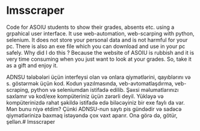 # lmsscraper
Code for ASOIU students to show their grades, absents etc. using a grpahical user interface.
It use web-automation, web-scarping with python, selenium.
It does not store your personal data and is not harmful for your pc.
There is also an exe file which you can download and use in your pc safely.
Why did I do this ? Because the website of ASOIU is rubbish and it is very time consuming when you just want to look at your grades.
So, take it as a gift and enjoy it.

ADNSU tələbələri üçün interfeysi olan və onlara qiymətlərini, qayıblərını və s. göstərmək üçün kod.
Kodun yazılmasında, veb-avtomatlaşdırma, veb-scraping, python və seleniumdan istifadə edilib.
Şəxsi məlumatlarınızı saxlamır və kod/exe kompüteriniz üçün zərərli deyil.
Yükləyə və kompüterinizdə rahat şəkildə istifadə edə biləcəyiniz bir exe faylı da var.
Mən bunu niyə etdim? Çünki ADNSU-nun saytı pis gündədir və sadəcə qiymətlərinizə baxmaq istəyəndə çox vaxt aparır.
Ona görə də, götür, şellən.#   l m s s c r a p e r  
 